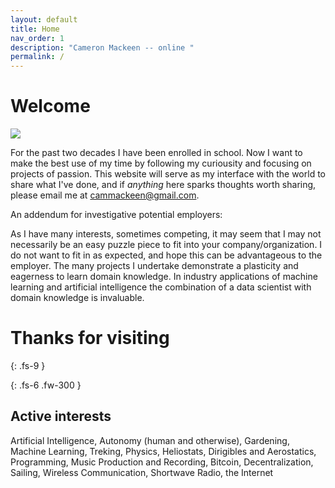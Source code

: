 ```yaml
---
layout: default
title: Home
nav_order: 1
description: "Cameron Mackeen -- online "
permalink: /
---
```


# Welcome

![](/assets/cam_precipice.jpg)

For the past two decades I have been enrolled in school. Now I want to make the
best use of my time by following my curiousity and focusing on projects of
passion. This website will serve as my interface with the world to share what
I've done, and if *anything* here sparks thoughts worth sharing, please email
me at cammackeen@gmail.com. 

An addendum for investigative potential employers: 

As I have many interests, sometimes competing, it may seem that I may not
necessarily be an easy puzzle piece to fit into your company/organization. I do
not want to fit in as expected, and hope this can be advantageous to the
employer. The many projects I undertake demonstrate a plasticity and eagerness
to learn domain knowledge. In industry applications of machine learning and artificial intelligence the
combination of a data scientist with domain knowledge is invaluable.


# Thanks for visiting 

{: .fs-9 }

{: .fs-6 .fw-300 }


## Active interests 
Artificial Intelligence, Autonomy (human and otherwise), Gardening, Machine Learning, Treking, Physics,  Heliostats, Dirigibles and Aerostatics,
Programming, Music Production and Recording,  Bitcoin, Decentralization, Sailing, Wireless Communication, Shortwave Radio, the Internet 

